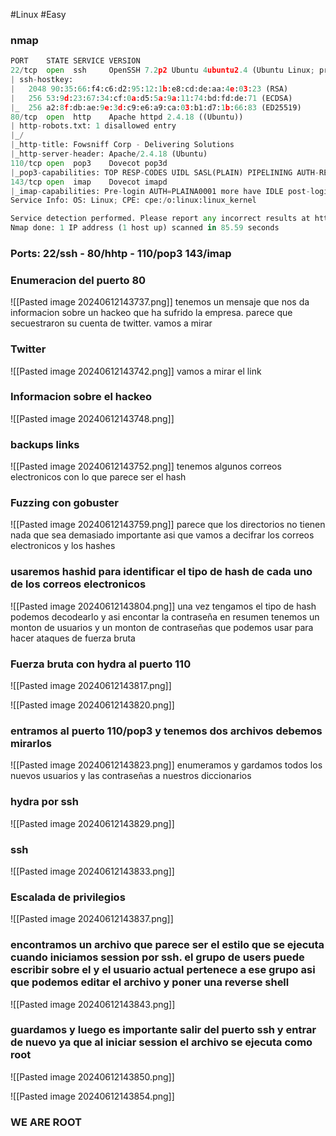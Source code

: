 #Linux #Easy 
### nmap
```python
PORT    STATE SERVICE VERSION
22/tcp  open  ssh     OpenSSH 7.2p2 Ubuntu 4ubuntu2.4 (Ubuntu Linux; protocol 2.0)
| ssh-hostkey: 
|   2048 90:35:66:f4:c6:d2:95:12:1b:e8:cd:de:aa:4e:03:23 (RSA)
|   256 53:9d:23:67:34:cf:0a:d5:5a:9a:11:74:bd:fd:de:71 (ECDSA)
|_  256 a2:8f:db:ae:9e:3d:c9:e6:a9:ca:03:b1:d7:1b:66:83 (ED25519)
80/tcp  open  http    Apache httpd 2.4.18 ((Ubuntu))
| http-robots.txt: 1 disallowed entry 
|_/
|_http-title: Fowsniff Corp - Delivering Solutions
|_http-server-header: Apache/2.4.18 (Ubuntu)
110/tcp open  pop3    Dovecot pop3d
|_pop3-capabilities: TOP RESP-CODES UIDL SASL(PLAIN) PIPELINING AUTH-RESP-CODE CAPA USER
143/tcp open  imap    Dovecot imapd
|_imap-capabilities: Pre-login AUTH=PLAINA0001 more have IDLE post-login listed OK capabilities SASL-IR IMAP4rev1 LITERAL+ LOGIN-REFERRALS ID ENABLE
Service Info: OS: Linux; CPE: cpe:/o:linux:linux_kernel

Service detection performed. Please report any incorrect results at https://nmap.org/submit/ .
Nmap done: 1 IP address (1 host up) scanned in 85.59 seconds
```
### Ports: 22/ssh - 80/hhtp - 110/pop3 143/imap

### Enumeracion del puerto 80
![[Pasted image 20240612143737.png]]
tenemos un mensaje que nos da informacion sobre un hackeo que ha sufrido la empresa. parece que secuestraron su cuenta de twitter. vamos a mirar
### Twitter
![[Pasted image 20240612143742.png]]
vamos a mirar el link
### Informacion sobre el hackeo
![[Pasted image 20240612143748.png]]

### backups links
![[Pasted image 20240612143752.png]]
tenemos algunos correos electronicos con lo que parece ser el hash
### Fuzzing con gobuster
![[Pasted image 20240612143759.png]]
parece que los directorios no tienen nada que sea demasiado importante asi que vamos a decifrar los correos electronicos y los hashes
### usaremos hashid para identificar el tipo de hash de cada uno de los correos electronicos
![[Pasted image 20240612143804.png]]
una vez tengamos el tipo de hash podemos decodearlo y asi encontar la contraseña en resumen tenemos un monton de usuarios y un monton de contraseñas que podemos usar para hacer ataques de fuerza bruta
### Fuerza bruta con hydra al puerto 110 
![[Pasted image 20240612143817.png]]

![[Pasted image 20240612143820.png]]
### entramos al puerto 110/pop3 y tenemos dos archivos debemos mirarlos
![[Pasted image 20240612143823.png]]
enumeramos y gardamos todos los nuevos usuarios y las contraseñas a nuestros diccionarios
### hydra por ssh
![[Pasted image 20240612143829.png]]
### ssh
![[Pasted image 20240612143833.png]]
### Escalada de privilegios
![[Pasted image 20240612143837.png]]
### encontramos un archivo que parece ser el estilo que se ejecuta cuando iniciamos session por ssh. el grupo de users puede escribir sobre el y el usuario actual pertenece a ese grupo asi que podemos editar el archivo y poner una reverse shell
![[Pasted image 20240612143843.png]]
### guardamos y luego es importante salir del puerto ssh y entrar de nuevo ya que al iniciar session el archivo se ejecuta como root
![[Pasted image 20240612143850.png]]

![[Pasted image 20240612143854.png]]

### WE ARE ROOT